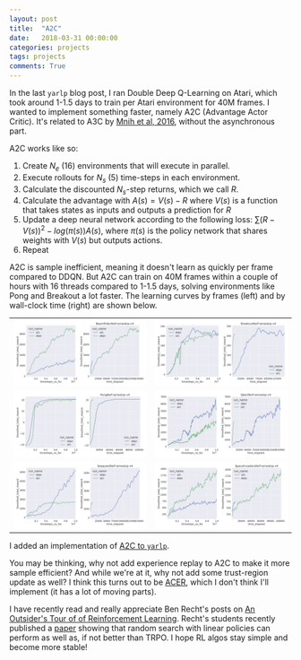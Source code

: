 ```yaml
---
layout: post
title:  "A2C"
date:   2018-03-31 00:00:00
categories: projects
tags: projects
comments: True
---
```


In the last `yarlp` blog post, I ran Double Deep Q-Learning on Atari, which took around 1-1.5 days to train per Atari environment for 40M frames. I wanted to implement something faster, namely A2C (Advantage Actor Critic). It's related to A3C by [Mnih et al, 2016](https://arxiv.org/pdf/1602.01783.pdf), without the asynchronous part.

A2C works like so:

1. Create $N_e$ (16) environments that will execute in parallel.
2. Execute rollouts for $N_s$ (5) time-steps in each environment.
3. Calculate the discounted $N_s$-step returns, which we call $R$.
4. Calculate the advantage with $A(s) = V(s) - R$ where $V(s)$ is a function that takes  states as inputs and outputs a prediction for $R$
5. Update a deep neural network according to the following loss: $\sum (R - V(s))^2 - log(\pi(s)) A(s)$, where $\pi(s)$ is the policy network that shares weights with $V(s)$ but outputs actions.
6. Repeat 

A2C is sample inefficient, meaning it doesn't learn as quickly per frame compared to DDQN. But A2C can train on 40M frames within a couple of hours with 16 threads compared to 1-1.5 days, solving environments like Pong and Breakout a lot faster. The learning curves by frames (left) and by wall-clock time (right) are shown below.

|   |   |
|---|---|
|![BeamRiderNoFrameskip-v4](/assets/article_images/2018-03-31-a2c/a2c_v_ddqn/BeamRiderNoFrameskip-v4_all_runs.png)|![BreakoutNoFrameskip-v4](/assets/article_images/2018-03-31-a2c/a2c_v_ddqn/BreakoutNoFrameskip-v4_all_runs.png)|
|![PongNoFrameskip-v4](/assets/article_images/2018-03-31-a2c/a2c_v_ddqn/PongNoFrameskip-v4_all_runs.png)|![QbertNoFrameskip-v4](/assets/article_images/2018-03-31-a2c/a2c_v_ddqn/QbertNoFrameskip-v4_all_runs.png)|
|![SeaquestNoFrameskip-v4](/assets/article_images/2018-03-31-a2c/a2c_v_ddqn/SeaquestNoFrameskip-v4_all_runs.png)|![SpaceInvadersNoFrameskip-v4](/assets/article_images/2018-03-31-a2c/a2c_v_ddqn/SpaceInvadersNoFrameskip-v4_all_runs.png)||


I added an implementation of [A2C to `yarlp`](https://github.com/btaba/yarlp/blob/master/yarlp/agent/a2c_agent.py).

You may be thinking, why not add experience replay to A2C to make it more sample efficient? And while we're at it, why not add some trust-region update as well? I think this turns out to be [ACER](https://arxiv.org/pdf/1611.01224.pdf), which I don't think I'll implement (it has a lot of moving parts).

I have recently read and really appreciate Ben Recht's posts on [An Outsider's Tour of of Reinforcement Learning](http://www.argmin.net/2018/03/26/outsider-rl/). Recht's students recently published a [paper](https://arxiv.org/pdf/1803.07055.pdf) showing that random search with linear policies can perform as well as, if not better than TRPO. I hope RL algos stay simple and become more stable!
